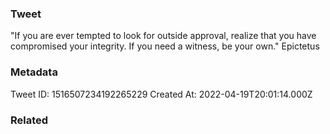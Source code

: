 ### Tweet
"If you are ever tempted to look for outside approval, realize that you have compromised your integrity. If you need a witness, be your own." Epictetus

### Metadata
Tweet ID: 1516507234192265229
Created At: 2022-04-19T20:01:14.000Z

### Related

